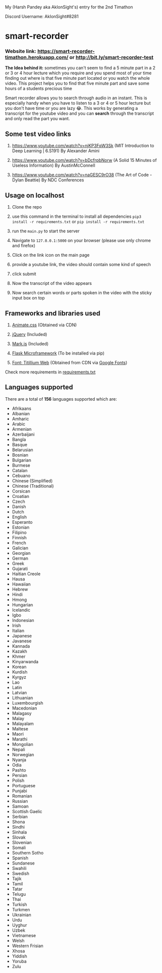 My (Harsh Pandey aka AkIonSight's) entry for the 2nd Timathon 

Discord Username: AkIonSight#8281
# smart-recorder
### Website link: https://smart-recorder-timathon.herokuapp.com/ or http://bit.ly/smart-recorder-test

**The Idea behind it:** sometimes you can't seem to find a 5 minute part in a 2 or 3 or 4 hour lecture which you require and you spend most of your time finding out where is that five minute part located or you watch the whole video. This project helps you to find that five minute part and save some hours of a students precious time

Smart recorder allows you to search through audio in an instant. This is especially handy when you have to listen to a 3 or 4 or 5 hour lecture but you don't have time or you are lazy 😂. This works by generating a transcript for the youtube video and you can **search** through the transcript and only read the part you want.

## Some test video links
1. https://www.youtube.com/watch?v=njKP3FqW3Sk (MIT Introduction to Deep Learning | 6.S191) By Alexander Amini

2. https://www.youtube.com/watch?v=bDcfrpbNorw (A Solid 15 Minutes of Useless Information) By AustinMcConnell

3. https://www.youtube.com/watch?v=naGESC9rO38 (The Art of Code - Dylan Beattie) By NDC Conferences
## Usage on localhost
1. Clone the repo

2. use this command in the terminal to install all dependencies `pip3 install -r requirements.txt` or `pip install -r requirements.txt`

3. run the `main.py` to start the server

4. Navigate to `127.0.0.1:5000` on your browser (please use only chrome and firefox)

5. Click on the link icon on the main page

6. provide a youtube link, the video should contain some kind of speech 

7. click submit

8. Now the transcript of the video appears

9. Now search certain words or parts spoken in the video with the sticky input box on top

## Frameworks and libraries used
1. [Animate.css](https://animate.style/) (Obtained via CDN)

2. [jQuery](https://jquery.com/) (Included)

3. [Mark.js](https://markjs.io/) (Included)

4. [Flask Microframework](https://flask.palletsprojects.com/en/1.1.x/) (To be installed via pip) 

5. [Font: Titillium Web](https://fonts.google.com/specimen/Titillium+Web) (Obtained from CDN via [Google Fonts](https://fonts.google.com/))

Check more requirements in [requirements.txt](https://github.com/akionsight/smart-recorder/blob/main/requirements.txt)
## Languages supported
There are a total of **156** languages supported which are:

- Afrikaans
- Albanian
- Amharic
- Arabic
- Armenian
- Azerbaijani
- Bangla
- Basque
- Belarusian
- Bosnian
- Bulgarian
- Burmese
- Catalan
- Cebuano
- Chinese (Simplified)
- Chinese (Traditional)
- Corsican
- Croatian
- Czech
- Danish
- Dutch
- English
- Esperanto
- Estonian
- Filipino
- Finnish
- French
- Galician
- Georgian
- German
- Greek
- Gujarati
- Haitian Creole
- Hausa
- Hawaiian
- Hebrew
- Hindi
- Hmong
- Hungarian
- Icelandic
- Igbo
- Indonesian
- Irish
- Italian
- Japanese
- Javanese
- Kannada
- Kazakh
- Khmer
- Kinyarwanda
- Korean
- Kurdish
- Kyrgyz
- Lao
- Latin
- Latvian
- Lithuanian
- Luxembourgish
- Macedonian
- Malagasy
- Malay
- Malayalam
- Maltese
- Maori
- Marathi
- Mongolian
- Nepali
- Norwegian
- Nyanja
- Odia
- Pashto
- Persian
- Polish
- Portuguese
- Punjabi
- Romanian
- Russian
- Samoan
- Scottish Gaelic
- Serbian
- Shona
- Sindhi
- Sinhala
- Slovak
- Slovenian
- Somali
- Southern Sotho
- Spanish
- Sundanese
- Swahili
- Swedish
- Tajik
- Tamil
- Tatar
- Telugu
- Thai
- Turkish
- Turkmen
- Ukrainian
- Urdu
- Uyghur
- Uzbek
- Vietnamese
- Welsh
- Western Frisian
- Xhosa
- Yiddish
- Yoruba
- Zulu
